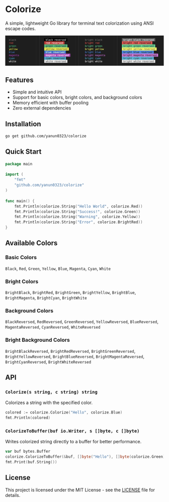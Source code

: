 # Colorize

A simple, lightweight Go library for terminal text colorization using ANSI escape codes.

![colorize](https://github.com/yanun0323/assets/blob/master/colorize.split.four.png?raw=true)

## Features

- Simple and intuitive API
- Support for basic colors, bright colors, and background colors
- Memory efficient with buffer pooling
- Zero external dependencies

## Installation

```bash
go get github.com/yanun0323/colorize
```

## Quick Start

```go
package main

import (
    "fmt"
    "github.com/yanun0323/colorize"
)

func main() {
    fmt.Println(colorize.String("Hello World", colorize.Red))
    fmt.Println(colorize.String("Success!", colorize.Green))
    fmt.Println(colorize.String("Warning", colorize.Yellow))
    fmt.Println(colorize.String("Error", colorize.BrightRed))
}
```

## Available Colors

### Basic Colors

`Black`, `Red`, `Green`, `Yellow`, `Blue`, `Magenta`, `Cyan`, `White`

### Bright Colors

`BrightBlack`, `BrightRed`, `BrightGreen`, `BrightYellow`, `BrightBlue`, `BrightMagenta`, `BrightCyan`, `BrightWhite`

### Background Colors

`BlackReversed`, `RedReversed`, `GreenReversed`, `YellowReversed`, `BlueReversed`, `MagentaReversed`, `CyanReversed`, `WhiteReversed`

### Bright Background Colors

`BrightBlackReversed`, `BrightRedReversed`, `BrightGreenReversed`, `BrightYellowReversed`, `BrightBlueReversed`, `BrightMagentaReversed`, `BrightCyanReversed`, `BrightWhiteReversed`

## API

### `Colorize(s string, c string) string`

Colorizes a string with the specified color.

```go
colored := colorize.Colorize("Hello", colorize.Blue)
fmt.Println(colored)
```

### `ColorizeToBuffer(buf io.Writer, s []byte, c []byte)`

Writes colorized string directly to a buffer for better performance.

```go
var buf bytes.Buffer
colorize.ColorizeToBuffer(&buf, []byte("Hello"), []byte(colorize.Green))
fmt.Print(buf.String())
```

## License

This project is licensed under the MIT License - see the [LICENSE](LICENSE) file for details.
